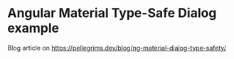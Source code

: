 # Angular Material Type-Safe Dialog example

Blog article on https://pellegrims.dev/blog/ng-material-dialog-type-safety/
